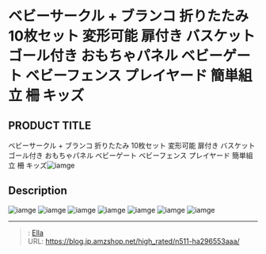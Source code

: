 # ベビーサークル &#43; ブランコ  折りたたみ 10枚セット  変形可能 扉付き バスケットゴール付き おもちゃパネル ベビーゲート ベビーフェンス プレイヤード 簡単組立 柵 キッズ


## PRODUCT TITLE 

ベビーサークル &#43; ブランコ  折りたたみ 10枚セット  変形可能 扉付き バスケットゴール付き おもちゃパネル ベビーゲート ベビーフェンス プレイヤード 簡単組立 柵 キッズ![iamge](https://b2bfiles1.gigab2b.cn/image/wkseller/303/20221024_4d853fb14e9e0bfca85237cc1ede9067.jpg)

## Description











![iamge](https://b2bfiles1.gigab2b.cn/image/wkseller/303/20221024_641d8801de87c3ac841016246ba14e59.jpg)
![iamge](https://b2bfiles1.gigab2b.cn/image/wkseller/303/20221024_694b2f498bae721f5f5e3a4e42e18c4a.jpg)
![iamge](https://b2bfiles1.gigab2b.cn/image/wkseller/303/20221024_21f790f4e5bce4244231872b3596d268.jpg)
![iamge](https://b2bfiles1.gigab2b.cn/image/wkseller/303/20221024_f95fa4edab8f7bcb5b4e20ccfce2c9ba.jpg)
![iamge](https://b2bfiles1.gigab2b.cn/image/wkseller/303/20221024_5f7b36a57cfcf697163e36b915d579ab.jpg)
![iamge](https://b2bfiles1.gigab2b.cn/image/wkseller/303/20221024_4f9820b7d1aa3f016b1c26d15d567f9b.jpg)
![iamge](https://b2bfiles1.gigab2b.cn/image/wkseller/303/20221107_970ec6d3264e87c658a80906956d70ab.png)


---

> : [Ella](https://blog.jp.amzshop.net/)  
> URL: https://blog.jp.amzshop.net/high_rated/n511-ha296553aaa/  

